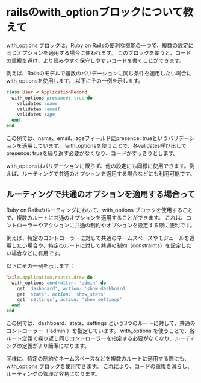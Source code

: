 # railsのwith_optionブロックについて教えて

with_options ブロックは、Ruby on Railsの便利な機能の一つで、複数の設定に同じオプションを適用する場合に使われます。
このブロックを使うと、コードの重複を避け、より読みやすく保守しやすいコードを書くことができます。

例えば、Railsのモデルで複数のバリデーションに同じ条件を適用したい場合にwith_optionsを使用します。
以下にその一例を示します。

```ruby
class User < ApplicationRecord
  with_options presence: true do
    validates :name
    validates :email
    validates :age
  end
end
```

この例では、name、email、ageフィールドにpresence: trueというバリデーションを適用しています。
with_optionsを使うことで、各validates呼び出しでpresence: trueを繰り返す必要がなくなり、コードがすっきりとします。

with_optionsはバリデーションに限らず、他の設定にも同様に使用できます。例えば、ルーティングで共通のオプションを適用する場合などにも利用可能です。

## ルーティングで共通のオプションを適用する場合って

Ruby on Railsのルーティングにおいて、with_options ブロックを使用することで、複数のルートに共通のオプションを適用することができます。
これは、コントローラーやアクションに共通の制約やオプションを設定する際に便利です。

例えば、特定のコントローラーに対して共通のネームスペースやモジュールを適用したい場合や、特定のルートに対して共通の制約（constraints）を設定したい場合などに有用です。

以下にその一例を示します：

```ruby
Rails.application.routes.draw do
  with_options controller: 'admin' do
    get 'dashboard', action: 'show_dashboard'
    get 'stats', action: 'show_stats'
    get 'settings', action: 'show_settings'
  end
end
```

この例では、dashboard、stats、settings という3つのルートに対して、共通のコントローラー（'admin'）を指定しています。
with_options を使うことで、各ルート定義で繰り返し同じコントローラーを指定する必要がなくなり、ルーティングの定義がより簡潔になります。

同様に、特定の制約やネームスペースなどを複数のルートに適用する際にも、with_options ブロックを使用できます。
これにより、コードの重複を減らし、ルーティングの管理が容易になります。
